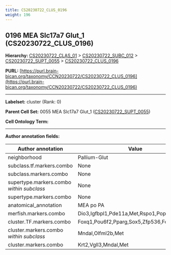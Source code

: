 ```yaml
---
title: CS20230722_CLUS_0196
weight: 196
---
```

## 0196 MEA Slc17a7 Glut_1 (CS20230722_CLUS_0196)
<b>Hierarchy: </b>
[CS20230722_CLAS_01](../CS20230722_CLAS_01) >
[CS20230722_SUBC_012](../CS20230722_SUBC_012) >
[CS20230722_SUPT_0055](../CS20230722_SUPT_0055) >
[CS20230722_CLUS_0196](../CS20230722_CLUS_0196)

**PURL:** [https://purl.brain-bican.org/taxonomy/CCN20230722/CS20230722_CLUS_0196](https://purl.brain-bican.org/taxonomy/CCN20230722/CS20230722_CLUS_0196)

---


**Labelset:** cluster (Rank: 0)

**Parent Cell Set:** 0055 MEA Slc17a7 Glut_1 ([CS20230722_SUPT_0055](../CS20230722_SUPT_0055))



**Cell Ontology Term:** 

[MARKER GENES.]: #


---

[TRANSFERRED ANNOTATIONS.]: #


[AUTHOR ANNOTATION FIELDS.]: #


**Author annotation fields:**

| Author annotation | Value |
|-------------------|-------|
|neighborhood|Pallium-Glut|
|subclass.tf.markers.combo|None|
|subclass.markers.combo|None|
|supertype.markers.combo _within subclass_|None|
|supertype.markers.combo|None|
|anatomical_annotation|MEA po PA|
|merfish.markers.combo|Dio3,Igfbpl1,Pde11a,Met,Rspo1,Popdc3,Unc5d|
|cluster.TF.markers.combo|Foxq1,Pou6f2,Pparg,Sox5,Zfp536,Fosl2|
|cluster.markers.combo _within subclass_|Mndal,Olfml2b,Met|
|cluster.markers.combo|Krt2,Vgll3,Mndal,Met|
